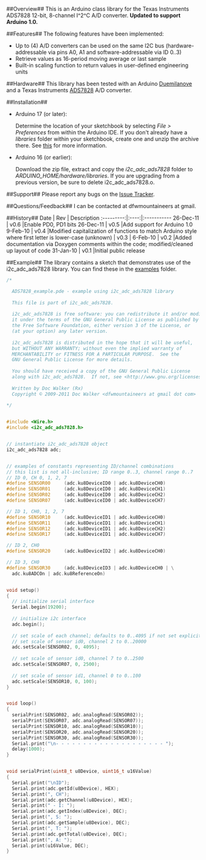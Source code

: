 ##Overview##
This is an Arduino class library for the Texas Instruments ADS7828 12-bit, 8-channel I^2^C A/D converter. **Updated to support Arduino 1.0.**

##Features##
The following features have been implemented:

  * Up to (4) A/D converters can be used on the same I2C bus (hardware-addressable via pins A0, A1 and software-addressable via ID 0..3)
  * Retrieve values as 16-period moving average or last sample
  * Built-in scaling function to return values in user-defined engineering units

##Hardware##
This library has been tested with an Arduino [Duemilanove](http://www.arduino.cc/en/Main/ArduinoBoardDuemilanove) and a Texas Instruments [ADS7828](http://focus.ti.com/docs/prod/folders/print/ads7828.html) A/D converter.

##Installation##
* Arduino 17 (or later):

  Determine the location of your sketchbook by selecting _File > Preferences_ from within the Arduino IDE. If you don't already have a _libraries_ folder within your sketchbook, create one and unzip the archive there. See [this](http://arduino.cc/blog/?p=313) for more information.

* Arduino 16 (or earlier):

  Download the zip file, extract and copy the _i2c_adc_ads7828_ folder to _ARDUINO\_HOME/hardware/libraries_. If you are upgrading from a previous version, be sure to delete i2c_adc_ads7828.o.

##Support##
Please report any bugs on the [Issue Tracker](/2-718/i2c_adc_ads7828/issues).

##Questions/Feedback##
I can be contacted at dfwmountaineers at gmail.

##History##
Date       | Rev  | Description
:---------:|:----:|:-----------
26-Dec-11  | v0.6 |Enable PD0, PD1 bits
26-Dec-11  | v0.5 |Add support for Arduino 1.0
 9-Feb-10  | v0.4 |Modified capitalization of functions to match Arduino style where first letter is lower-case
(unknown)  | v0.3 |
 6-Feb-10  | v0.2 |Added documentation via Doxygen comments within the code; modified/cleaned up layout of code
31-Jan-10  | v0.1 |Initial public release

##Example##
The library contains a sketch that demonstrates use of the i2c\_adc\_ads7828 library. You can find these in the [examples](/2-718/i2c_adc_ads7828/tree/master/examples/) folder.

```c++
/*

  ADS7828_example.pde - example using i2c_adc_ads7828 library
  
  This file is part of i2c_adc_ads7828.
  
  i2c_adc_ads7828 is free software: you can redistribute it and/or modify
  it under the terms of the GNU General Public License as published by
  the Free Software Foundation, either version 3 of the License, or
  (at your option) any later version.
  
  i2c_adc_ads7828 is distributed in the hope that it will be useful,
  but WITHOUT ANY WARRANTY; without even the implied warranty of
  MERCHANTABILITY or FITNESS FOR A PARTICULAR PURPOSE.  See the
  GNU General Public License for more details.
  
  You should have received a copy of the GNU General Public License
  along with i2c_adc_ads7828.  If not, see <http://www.gnu.org/licenses/>.
  
  Written by Doc Walker (Rx)
  Copyright © 2009-2011 Doc Walker <dfwmountaineers at gmail dot com>
  
*/


#include <Wire.h>
#include <i2c_adc_ads7828.h>


// instantiate i2c_adc_ads7828 object
i2c_adc_ads7828 adc;


// examples of constants representing ID/channel combinations
// this list is not all-inclusive; ID range 0..3, channel range 0..7
// ID 0, CH 0, 1, 2, 7
#define SENSOR00     (adc.ku8DeviceID0 | adc.ku8DeviceCH0)
#define SENSOR01     (adc.ku8DeviceID0 | adc.ku8DeviceCH1)
#define SENSOR02     (adc.ku8DeviceID0 | adc.ku8DeviceCH2)
#define SENSOR07     (adc.ku8DeviceID0 | adc.ku8DeviceCH7)

// ID 1, CH0, 1, 2, 7
#define SENSOR10     (adc.ku8DeviceID1 | adc.ku8DeviceCH0)
#define SENSOR11     (adc.ku8DeviceID1 | adc.ku8DeviceCH1)
#define SENSOR12     (adc.ku8DeviceID1 | adc.ku8DeviceCH2)
#define SENSOR17     (adc.ku8DeviceID1 | adc.ku8DeviceCH7)

// ID 2, CH0
#define SENSOR20     (adc.ku8DeviceID2 | adc.ku8DeviceCH0)

// ID 3, CH0
#define SENSOR30     (adc.ku8DeviceID3 | adc.ku8DeviceCH0 | \
  adc.ku8ADCOn | adc.ku8ReferenceOn)


void setup()
{
  // initialize serial interface
  Serial.begin(19200);
  
  // initialize i2c interface
  adc.begin();
  
  // set scale of each channel; defaults to 0..4095 if not set explicitly
  // set scale of sensor id0, channel 2 to 0..20000
  adc.setScale(SENSOR02, 0, 4095);
  
  // set scale of sensor id0, channel 7 to 0..2500
  adc.setScale(SENSOR07, 0, 2500);
  
  // set scale of sensor id1, channel 0 to 0..100
  adc.setScale(SENSOR10, 0, 100);
}


void loop()
{
  serialPrint(SENSOR02, adc.analogRead(SENSOR02));
  serialPrint(SENSOR07, adc.analogRead(SENSOR07));
  serialPrint(SENSOR10, adc.analogRead(SENSOR10));
  serialPrint(SENSOR20, adc.analogRead(SENSOR20));
  serialPrint(SENSOR30, adc.analogRead(SENSOR30));
  Serial.print("\n- - - - - - - - - - - - - - - - - - - - ");
  delay(1000);
}


void serialPrint(uint8_t u8Device, uint16_t u16Value)
{
  Serial.print("\nID");
  Serial.print(adc.getId(u8Device), HEX);
  Serial.print(", CH");
  Serial.print(adc.getChannel(u8Device), HEX);
  Serial.print(" - I: ");
  Serial.print(adc.getIndex(u8Device), DEC);
  Serial.print(", S: ");
  Serial.print(adc.getSample(u8Device), DEC);
  Serial.print(", T: ");
  Serial.print(adc.getTotal(u8Device), DEC);
  Serial.print(", A: ");
  Serial.print(u16Value, DEC);
}
```
